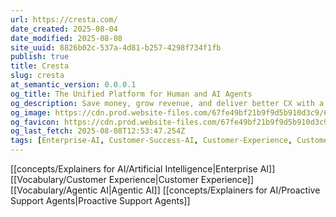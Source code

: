 ```yaml
---
url: https://cresta.com/
date_created: 2025-08-04
date_modified: 2025-08-08
site_uuid: 8826b02c-537a-4d81-b257-4298f734f1fb
publish: true
title: Cresta
slug: cresta
at_semantic_version: 0.0.0.1
og_title: The Unified Platform for Human and AI Agents
og_description: Save money, grow revenue, and deliver better CX with a platform that transforms every level of the contact center.
og_image: https://cdn.prod.website-files.com/67fe49bf21b9f9d5b910d3c9/68750b878ff87ac0375f90be_Website-OG-1-3.jpg
og_favicon: https://cdn.prod.website-files.com/67fe49bf21b9f9d5b910d3c9/687226b772882bc86937e3d4_favicon.png
og_last_fetch: 2025-08-08T12:53:47.254Z
tags: [Enterprise-AI, Customer-Success-AI, Customer-Experience, Customer-Support-Agents, Customer-Experience-Platforms, Agentic-AI, Enterprise-Agents, Support-Agents, Check-It-Out, AI-Toolkit]
---
```

[[concepts/Explainers for AI/Artificial Intelligence|Enterprise AI]]
[[Vocabulary/Customer Experience|Customer Experience]]
[[Vocabulary/Agentic AI|Agentic AI]]
[[concepts/Explainers for AI/Proactive Support Agents|Proactive Support Agents]]

